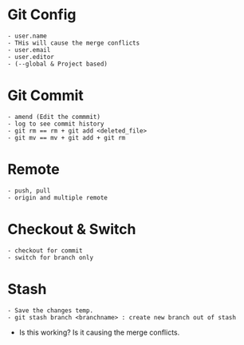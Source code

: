 # Git Config
    - user.name
    - THis will cause the merge conflicts
    - user.email
    - user.editor
    - (--global & Project based)

# Git Commit
    - amend (Edit the commmit)
    - log to see commit history
    - git rm == rm + git add <deleted_file>
    - git mv == mv + git add + git rm

# Remote
    - push, pull
    - origin and multiple remote

# Checkout & Switch
    - checkout for commit
    - switch for branch only

# Stash
    - Save the changes temp.
    - git stash branch <branchname> : create new branch out of stash
- Is this working?
Is it causing the merge conflicts.
